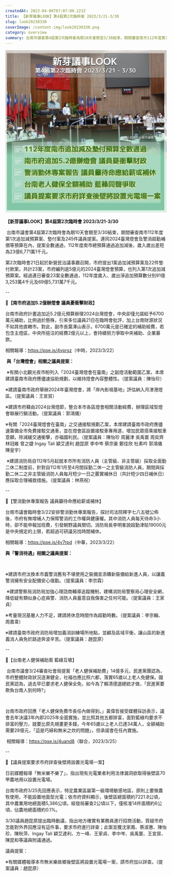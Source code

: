 ```yaml
---
createdAt: 2023-04-06T07:07:00.223Z
title: 【新芽議事LOOK】第4屆第2次臨時會 2023/3/21-3/30
slug: look20230330
coverImage: /content-img/look20230330.png
category: overview
summary: 台南市議會第4屆第2次臨時會為期10天會期至3/30結束，期間審查南市112年度第1次追加減預算案、墊付案及245件議員提案。連同2024臺灣燈會及警消超勤補償等預算在內，提案全數通過，112年度南市總預算通過追加減後，歲入歲出差短為23億6,771萬1千元。
---
```

![](/content-img/2023議事look-0321-0330-.jpg)



**【新芽議事LOOK】第4屆第2次臨時會 2023/3/21-3/30**

 台南市議會第4屆第2次臨時會為期10天會期至3/30結束，期間審查南市112年度第1次追加減預算案、墊付案及245件議員提案。連同2024臺灣燈會及警消超勤補償等預算在內，提案全數通過，112年度南市總預算通過追加減後，歲入歲出差短為23億6,771萬1千元。

第2次臨時會21日起於新營民治議事廳召開，市府提出1案追加減預算案及22件墊付款案，共計23案，市府編列逾5億元的2024臺灣燈會預算，也列入第1次追加減預算案。經過連日審查23案全數通過，112年度歲入、歲出淨追加預算數分別91億3,253萬4千元及69億5,731萬7千元。

\--

**📌【南市府追加5.2億辦燈會 議員憂衝擊財政】**

台南市政府計畫追加近5.2億元預算辦理2024台灣燈會，中央卻僅允諾給予6700萬元補助，比例過於懸殊，引來多位議員21日在臨時會批評，加上台南財源狀況不如其他直轄市。對此，副市長葉澤山表示，6700萬元是已確定的補助經費，若包含主燈區，中央所挹注的經費2億元以上，會持續努力爭取中央補助、企業募款。

相關報導：<https://pse.is/4vprsz>（中時，2023/3/22）

 **與「台灣燈會」相關之議員提案：**

 ※有關小北觀光夜市盼列入「2024臺灣燈會在臺南」之副燈活動範圍乙案，本席建請臺南市政府應儘速協助規劃，以維持燈會內容整體性。（提案議員：陳怡珍）

※建請臺南市政府舉辦2024年臺灣燈會，將「岸內影視基地」評估納入月津港燈區。（提案議員：王宣貿）

※建請市府藉由2024台灣燈節，整合本市各區燈會相關活動經費，辦理區域型燈會聯展行銷活動。（提案議員：郭鴻儀） 

※有關「2024臺灣燈會在臺南」之交通接駁規劃乙案，本席建請臺南市政府應儘速籌備全市免費接駁交通車，並在燈會區設置接駁車專用道，增加民眾搭乘接駁車意願，除減緩交通衝擊，亦福國利民。（提案議員：陳怡珍 周麗津 吳禹寰 周奕齊 林冠維 曾之婕 Ingay Tali 穎艾達利 趙昆原 李中岑 蔡宗豪 鄭佳欣 杜素吟 郭鴻儀 陳皇宇）

 ※建請消防局自112年5月起就本市所有消防人員（主管級、非主管級）採取全面勤二休二制度前，針對自112年1月至4月間採勤二休一之主管級消防人員，期間與採勤二休二之非主管級消防人員每月短少一日之覈實補休日（共計短少四日補休日）應採取合理補救措施。（提案議員：林燕祝）

\--

📌【警消勤休專案報告 議員籲待命應給薪或補休】

台南市議會臨時會3/22安排警消勤休專案報告，探討司法院釋字七八五號公佈後，市府有無增補人力保障警消的工作權與健康權。其中消防人員每天待命3小時，卻不能申報加班費，引發朝野議員關切。消防局長李明峯說超勤津貼19000元是中央規定的上限，若超過可研議另找時間補休。

相關報導：<https://pse.is/4v7rpd>（中華，2023/3/22）

**與「警消待遇」相關之議員提案：**

 

※建請市府汰換本市義警消舊有不堪使用之裝備並添購新裝備給新進人員，以讓義警消擁有安全配備安心值勤。（提案議員：李宗霖）

 ※建請警察局消防局加強心理諮商輔導追蹤機制，建構消防局警察局心理安全網，降低疑有類似身心症員警、消防人員蓄意自我傷害之任何可能。（提案議員：王家貞）

※考量現況基層人力不足，建請將休息時間作為超勤時數。（提案議員：李宗翰、周嘉韋） 

※建請臺南市政府消防局增加義消訓練場所地點，並顧及區域平衡，讓山區的新進義消人員免於路途奔波辛苦。（提案議員：趙昆原）

\--

📌【台南老人健保補助案 藍綠互嗆】

 台南市議會3/24審查社會局提案「老人健保補助費」14億多元，民進黨團認為，市府整體財政狀況逐漸健全，社福也應比照六都，落實65歲以上老人免健保。國民黨認為，過去早已要求老人健保全免，如今為了賴清德選總統才做，「民進黨要欺負台南人到何時?」

 

台南市政府回應「老人健保免費市長任內做得到。」黃偉哲接受媒體採訪表示，議會去年決議3年內即2025年全面實施，並比照其他五都排富，面對藍綠均要求不排富的壓力，就要比原先規畫更多錢，今年65歲以上老人已達34萬人，全額補助需要28億元，「這是巧婦和無米之炊的問題」，但承諾會在任內實施。

 相關報導：<https://pse.is/4uand8>（聯合，2023/3/25）

\-- 

📌【議員提案要求市府詳查後壁將設置光電場一案】

日前媒體報導「無米樂不樂了」，指出現有光電業者利用法律漏洞欲取得後壁區70甲農地用以設置光電場。

台南市政府3/25先回應表示，特定農業區屬第一級環境敏感地區，原則上要做農牧使用，不能設置地面型光電；依市府資料顯示，後壁區總面積約7221.8公頃，其中農業用地總面積5,386公頃，經發局審查2公頃以下，僅核准14件面積約6公頃，佔農地總面積約0.1%。

3/30議員趙昆原提出臨時動議，指出地方確實有業務員進行招商活動，質疑市府怎能對外界回應沒有這件事，要求市府進行詳查；此案並獲沈家鳳、蔡淑惠、陳怡珍、陳秋萍、Ingay Tali 穎艾達利、方一峰、王家貞、李中岑、吳禹寰、王宣貿、陳昆和等議員附議通過。

議員提案：

※有關媒體報導本市無米樂故鄉後壁區將設置光電場一案，請市府加以詳查。（提案議員：趙昆原）